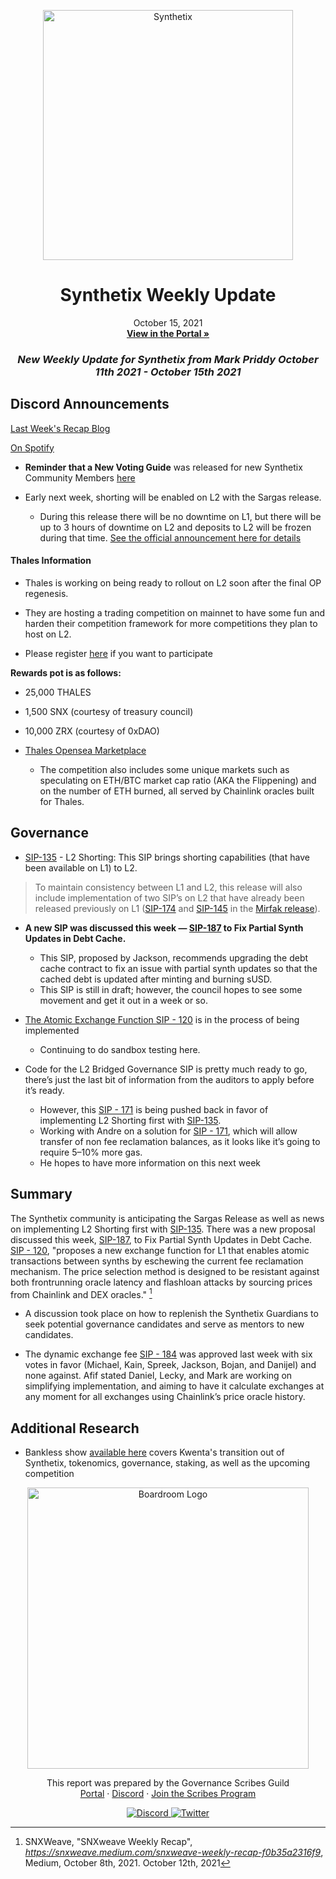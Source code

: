 
<p align="center">
  <a href="http://app.boardroom.info/BanklessDAO">
    <img src="https://miro.medium.com/max/1400/1*V3K-Uu2va_r9p7O2p_FzMw.png" alt="Synthetix" width="400" />
  </a>
  <h1 align="center">Synthetix Weekly Update</h1>
  <p align="center">
    October 15, 2021
  <br />
  <a href="http://app.boardroom.info/BanklessDAO"><strong>View in the Portal »</strong></a>
  <br />
  </p>
</p>

### <p align="center"> *New Weekly Update for Synthetix from Mark Priddy October 11th 2021 - October 15th 2021*

## Discord Announcements
	
[Last Week's Recap Blog](https://snxweave.medium.com/snxweave-weekly-recap-f0b35a2316f9)

[On Spotify](https://open.spotify.com/episode/44F2wrMzTaJf1OdYJjdW88)

- **Reminder that a New Voting Guide** was released for new Synthetix Community Members [here](https://medium.com/@akng105/a-guide-to-synthetix-voting-for-new-community-members-fa57d929b2ce)


- Early next week, shorting will be enabled on L2 with the Sargas release. 
  - During this release there will be no downtime on L1, but there will be up to 3 hours of downtime on L2 and deposits to L2 will be frozen during that time. [See the official announcement here for details](https://blog.synthetix.io/the-sargas-release/)

#### Thales Information
	
	
- Thales is working on being ready to rollout on L2 soon after the final OP regenesis.
	
- They are hosting a trading competition on mainnet to have some fun and harden their competition framework for more competitions they plan to host on L2.
	
- Please register [here](https://thales.market/markets/leaderboard) if you want to participate


**Rewards pot is as follows:**

- 25,000 THALES
- 1,500 SNX (courtesy of treasury council)
- 10,000 ZRX (courtesy of 0xDAO)

- [Thales Opensea Marketplace](https://opensea.io/collection/thales-market)

  - The competition also includes some unique markets such as speculating on ETH/BTC market cap ratio (AKA the Flippening) and on the number of ETH burned, all served by Chainlink oracles built for Thales.



## Governance

- [SIP-135](https://sips.synthetix.io/sips/sip-135/) - L2 Shorting: This SIP brings shorting capabilities (that have been available on L1) to L2.

>To maintain consistency between L1 and L2, this release will also include implementation of two SIP’s on L2 that have already been released previously on L1 ([SIP-174](https://sips.synthetix.io/sips/sip-174/) and [SIP-145](https://sips.synthetix.io/sips/sip-145/) in the [Mirfak release](https://blog.synthetix.io/the-mirfak-release/)).
	

- **A new SIP was discussed this week — [SIP-187](https://sips.synthetix.io/sips/sip-187/) to Fix Partial Synth Updates in Debt Cache.**
  - This SIP, proposed by Jackson, recommends upgrading the debt cache contract to fix an issue with partial synth updates so that the cached debt is updated after minting and burning sUSD. 
  - This SIP is still in draft; however, the council hopes to see some movement and get it out in a week or so.

- [The Atomic Exchange Function SIP - 120](https://sips.synthetix.io/sips/sip-120/) is in the process of being implemented
  - Continuing to do sandbox testing here.
	
- Code for the L2 Bridged Governance SIP is pretty much ready to go, there’s just the last bit of information from the auditors to apply before it’s ready. 
  - However, this [SIP - 171](https://sips.synthetix.io/sips/sip-171/) is being pushed back in favor of implementing L2 Shorting first with [SIP-135](https://sips.synthetix.io/sips/sip-135/). 
  - Working with Andre on a solution for [SIP - 171](https://sips.synthetix.io/sips/sip-171/), which will allow transfer of non fee reclamation balances, as it looks like it’s going to require 5–10% more gas. 
  - He hopes to have more information on this next week



## Summary

The Synthetix community is anticipating the Sargas Release as well as news on implementing L2 Shorting first with [SIP-135](https://sips.synthetix.io/sips/sip-135/). There was a new proposal discussed this week, [SIP-187](https://sips.synthetix.io/sips/sip-187/), to Fix Partial Synth Updates in Debt Cache. [SIP - 120](https://sips.synthetix.io/sips/sip-120/), "proposes a new exchange function for L1 that enables atomic transactions between synths by eschewing the current fee reclamation mechanism. The price selection method is designed to be resistant against both frontrunning oracle latency and flashloan attacks by sourcing prices from Chainlink and DEX oracles." [^1]
	
[^1]: SNXWeave, "SNXweave Weekly Recap", *https://snxweave.medium.com/snxweave-weekly-recap-f0b35a2316f9*, Medium, October 8th, 2021. October 12th, 2021
	
- A discussion took place on how to replenish the Synthetix Guardians to seek potential governance candidates and serve as mentors to new candidates.

- The dynamic exchange fee [SIP - 184](https://sips.synthetix.io/sips/sip-184/) was approved last week with six votes in favor (Michael, Kain, Spreek, Jackson, Bojan, and Danijel) and none against. Afif stated Daniel, Lecky, and Mark are working on simplifying implementation, and aiming to have it calculate exchanges at any moment for all exchanges using Chainlink’s price oracle history.


## Additional Research

- Bankless show [available here](https://www.youtube.com/watch?v=zb68Vl7cE_M) covers Kwenta's transition out of Synthetix, tokenomics, governance, staking, as well as the upcoming competition



<p align="center">
  <a href="http://app.boardroom.info/">
    <img src="https://i.ibb.co/PFcchnQ/boardroom.png" alt="Boardroom Logo" width="450" />
  </a>
</p>

<p align="center">
	This report was prepared by the Governance Scribes Guild
  <br />
  <a href="http://boardroom.info/">Portal</a>
  ·
  <a href="https://discord.com/invite/tgrTFg9">Discord</a>
  ·
  <a href="https://boardroom.mirror.xyz/JHrN8nVy_J4C7Xzj37zoyPANg0ZnNszhWy9YOZHC0lM">Join the Scribes Program</a>
</p>

<p align="center">
  <a href="https://discord.gg/CEZ8WfuK8s">
    <img src="https://img.shields.io/badge/Discord-Join-7289da?style=for-the-badge&logo=discord&logoColor=white" alt="Discord" />
  </a>
  <a href="https://twitter.com/boardroom_info">
    <img src="https://img.shields.io/badge/Twitter-Follow-1da1f2?style=for-the-badge&logo=twitter&logoColor=white" alt="Twitter" />
  </a>
</p>





